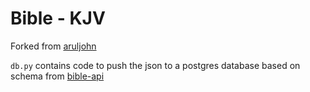# Bible - KJV

Forked from [aruljohn](https://github.com/aruljohn/Bible-kjv)

`db.py` contains code to push the json to a postgres database based on schema from [bible-api](https://github.com/berinaniesh/bible-api)

